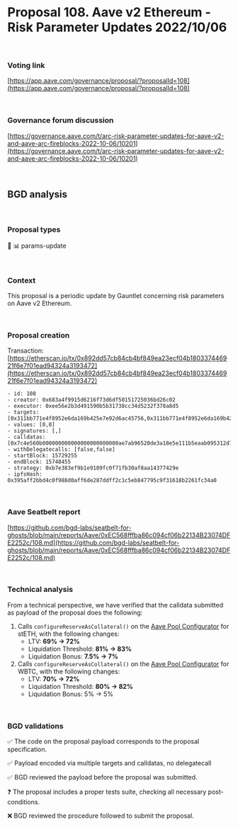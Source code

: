 # Proposal 108. Aave v2 Ethereum - Risk Parameter Updates 2022/10/06

<br>

### Voting link

[https://app.aave.com/governance/proposal/?proposalId=108](https://app.aave.com/governance/proposal/?proposalId=108)

<br>

### Governance forum discussion

[https://governance.aave.com/t/arc-risk-parameter-updates-for-aave-v2-and-aave-arc-fireblocks-2022-10-06/10201](https://governance.aave.com/t/arc-risk-parameter-updates-for-aave-v2-and-aave-arc-fireblocks-2022-10-06/10201)

<br>

## BGD analysis

<br>

### Proposal types

:wrench: :bar_chart: params-update

<br>

### Context

This proposal is a periodic update by Gauntlet concerning risk parameters on Aave v2 Ethereum.


<br>

### Proposal creation

Transaction: [https://etherscan.io/tx/0x892dd57cb84cb4bf849ea23ecf04b180337446921f6e7f01ead94324a3193472](https://etherscan.io/tx/0x892dd57cb84cb4bf849ea23ecf04b180337446921f6e7f01ead94324a3193472)

```
- id: 108
- creator: 0x683a4f9915d6216f73d6df50151725036bd26c02
- executor: 0xee56e2b3d491590b5b31738cc34d5232f378a8d5
- targets: [0x311bb771e4f8952e6da169b425e7e92d6ac45756,0x311bb771e4f8952e6da169b425e7e92d6ac45756]
- values: [0,0]
- signatures: [,]
- calldatas: [0x7c4e560b000000000000000000000000ae7ab96520de3a18e5e111b5eaab095312d7fe840000000000000000000000000000000000000000000000000000000000001c20000000000000000000000000000000000000000000000000000000000000206c00000000000000000000000000000000000000000000000000000000000029cc,0x7c4e560b0000000000000000000000002260fac5e5542a773aa44fbcfedf7c193bc2c5990000000000000000000000000000000000000000000000000000000000001c2000000000000000000000000000000000000000000000000000000000000020080000000000000000000000000000000000000000000000000000000000002904]
- withDelegatecalls: [false,false]
- startBlock: 15729255
- endBlock: 15748455
- strategy: 0xb7e383ef9b1e9189fc0f71fb30af8aa14377429e
- ipfsHash: 0x395aff2bbd4c0f988d0aff6de287ddff2c1c5eb847795c9f31618b2261fc34a0
```

<br>

### Aave Seatbelt report

[https://github.com/bgd-labs/seatbelt-for-ghosts/blob/main/reports/Aave/0xEC568fffba86c094cf06b22134B23074DFE2252c/108.md](https://github.com/bgd-labs/seatbelt-for-ghosts/blob/main/reports/Aave/0xEC568fffba86c094cf06b22134B23074DFE2252c/108.md)

<br>

### Technical analysis

From a technical perspective, we have verified that the calldata submitted as payload of the proposal does the following:

1. Calls `configureReserveAsCollateral()` on the [Aave Pool Configurator](https://etherscan.io/address/0x311bb771e4f8952e6da169b425e7e92d6ac45756#code) for stETH, with the following changes:
    - LTV: **69% -> 72%**
    - Liquidation Threshold: **81% -> 83%**
    - Liquidation Bonus: **7.5% -> 7%**
2. Calls `configureReserveAsCollateral()` on the [Aave Pool Configurator](https://etherscan.io/address/0x311bb771e4f8952e6da169b425e7e92d6ac45756#code) for WBTC, with the following changes:
    - LTV: **70% -> 72%**
    - Liquidation Threshold: **80% -> 82%**
    - Liquidation Bonus: 5% -> 5%

<br>

### BGD validations

:white_check_mark: The code on the proposal payload corresponds to the proposal specification.

:white_check_mark: Payload encoded via multiple targets and calldatas, no delegatecall

:white_check_mark: BGD reviewed the payload before the proposal was submitted.

:question: The proposal includes a proper tests suite, checking all necessary post-conditions.

:x: BGD reviewed the procedure followed to submit the proposal.
